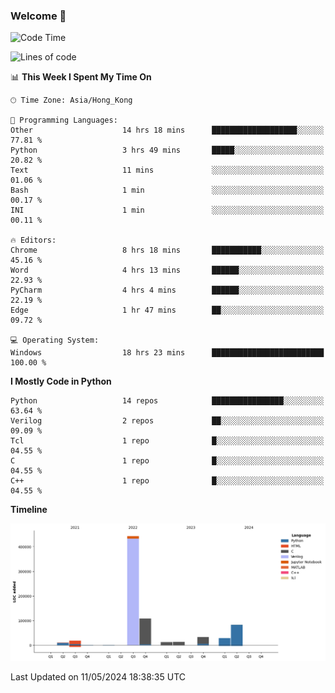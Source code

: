 ### Welcome 👋

<!--START_SECTION:waka-->
![Code Time](http://img.shields.io/badge/Code%20Time-15%20hrs%2040%20mins-blue)

![Lines of code](https://img.shields.io/badge/From%20Hello%20World%20I%27ve%20Written-754.7%20thousand%20lines%20of%20code-blue)

📊 **This Week I Spent My Time On** 

```text
🕑︎ Time Zone: Asia/Hong_Kong

💬 Programming Languages: 
Other                    14 hrs 18 mins      ███████████████████░░░░░░   77.81 % 
Python                   3 hrs 49 mins       █████░░░░░░░░░░░░░░░░░░░░   20.82 % 
Text                     11 mins             ░░░░░░░░░░░░░░░░░░░░░░░░░   01.06 % 
Bash                     1 min               ░░░░░░░░░░░░░░░░░░░░░░░░░   00.17 % 
INI                      1 min               ░░░░░░░░░░░░░░░░░░░░░░░░░   00.11 % 

🔥 Editors: 
Chrome                   8 hrs 18 mins       ███████████░░░░░░░░░░░░░░   45.16 % 
Word                     4 hrs 13 mins       ██████░░░░░░░░░░░░░░░░░░░   22.93 % 
PyCharm                  4 hrs 4 mins        ██████░░░░░░░░░░░░░░░░░░░   22.19 % 
Edge                     1 hr 47 mins        ██░░░░░░░░░░░░░░░░░░░░░░░   09.72 % 

💻 Operating System: 
Windows                  18 hrs 23 mins      █████████████████████████   100.00 % 
```

**I Mostly Code in Python** 

```text
Python                   14 repos            ████████████████░░░░░░░░░   63.64 % 
Verilog                  2 repos             ██░░░░░░░░░░░░░░░░░░░░░░░   09.09 % 
Tcl                      1 repo              █░░░░░░░░░░░░░░░░░░░░░░░░   04.55 % 
C                        1 repo              █░░░░░░░░░░░░░░░░░░░░░░░░   04.55 % 
C++                      1 repo              █░░░░░░░░░░░░░░░░░░░░░░░░   04.55 % 
```



**Timeline**

![Lines of Code chart](https://raw.githubusercontent.com/xhj2501/xhj2501/main/assets/bar_graph.png)


 Last Updated on 11/05/2024 18:38:35 UTC
<!--END_SECTION:waka-->



